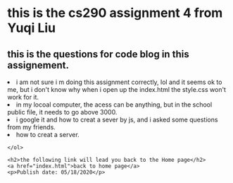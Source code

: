 <!DOCTYPE html>
<html lang="en" dir="ltr">
<head>
	<meta charset="utf-8">
	<title>this is the blog html</title>

</head>


<body>
	<h1> this is the cs290 assignment 4 from Yuqi Liu</h1>

<h2>this is the questions for code blog in this assignement. </h2>
		<li> i am not sure i m doing this assignment correctly, lol and it seems ok to me, but i don't know why when i open up the index.html the style.css won't work for it.</li>
		<li>  in my locoal computer, the acess can be anything, but in the school public file, it needs to go above 3000. </li>
		<li> i google it and how to creat a sever by js, and i asked some questions from my friends.  </li>
		<li> how to creat a server.  </li>

	</ol>

	<h2>the following link will lead you back to the Home page</h2>
	<a href="index.html">back to home page</a>
	<p>Publish date: 05/18/2020</p>
</body>
